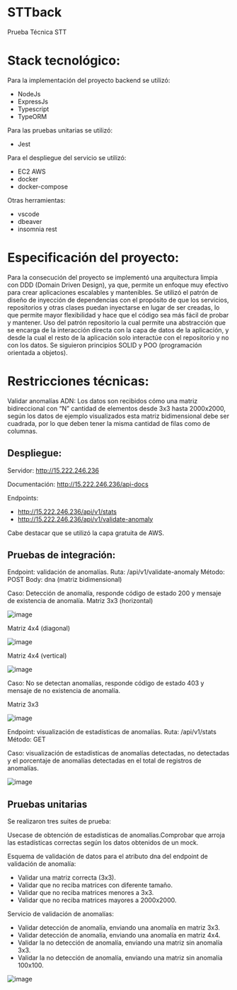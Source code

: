 # STTback

Prueba Técnica STT

# Stack tecnológico:

Para la implementación del proyecto backend se utilizó:
- NodeJs
- ExpressJs
- Typescript
- TypeORM

Para las pruebas unitarias se utilizó:
- Jest

Para el despliegue del servicio se utilizó:
- EC2 AWS
- docker
- docker-compose

Otras herramientas:
- vscode
- dbeaver
- insomnia rest

# Especificación del proyecto:

Para la consecución del proyecto se implementó una arquitectura limpia con DDD (Domain Driven Design), ya que, permite un enfoque muy efectivo para crear aplicaciones escalables y mantenibles. Se utilizó el patrón de diseño de inyección de dependencias con el propósito de que los servicios, repositorios y otras clases puedan inyectarse en lugar de ser creadas, lo que permite mayor flexibilidad y hace que el código sea más fácil de probar y mantener. Uso del patrón repositorio la cual permite una abstracción que se encarga de la interacción directa con la capa de datos de la aplicación, y desde la cual el resto de la aplicación solo interactúe con el repositorio y no con los datos. Se siguieron principios SOLID y POO (programación orientada a objetos).

# Restricciones técnicas:


Validar anomalías ADN: Los datos son recibidos cómo una matriz bidireccional con “N” cantidad de elementos desde 3x3 hasta 2000x2000, según los datos de ejemplo visualizados esta matriz bidimensional debe ser cuadrada, por lo que deben tener la misma cantidad de filas como de columnas. 

## Despliegue:

Servidor: http://15.222.246.236

Documentación: http://15.222.246.236/api-docs

Endpoints: 
- http://15.222.246.236/api/v1/stats
- http://15.222.246.236/api/v1/validate-anomaly

Cabe destacar que se utilizó la capa gratuita de AWS.

## Pruebas de integración:

Endpoint: validación de anomalías.
Ruta: /api/v1/validate-anomaly
Método: POST
Body: dna (matriz bidimensional)

Caso: Detección de anomalía, responde código de estado 200 y mensaje de existencia de anomalía.
Matriz 3x3 (horizontal)

![image](https://github.com/andressalro/sstback/assets/40213377/4a2d4810-5bd9-40c1-9ac2-34bcd288ffce)

Matriz 4x4 (diagonal)

![image](https://github.com/andressalro/sstback/assets/40213377/51cc0707-d1cd-4b85-8300-5a239e261959)

Matriz 4x4 (vertical)

![image](https://github.com/andressalro/sstback/assets/40213377/ddc25910-8062-4c81-bad4-0127ec8c22fc)


Caso: No se detectan anomalías, responde código de estado 403 y mensaje de no existencia de anomalía.

Matriz 3x3

![image](https://github.com/andressalro/sstback/assets/40213377/9782278e-f020-4edb-aa6f-78bf85478190)


Endpoint: visualización de estadísticas de anomalías.
Ruta: /api/v1/stats
Método: GET

Caso: visualización de estadísticas de anomalías detectadas, no detectadas y el porcentaje de anomalías detectadas en el total de registros de anomalías.

![image](https://github.com/andressalro/sstback/assets/40213377/186bf11e-df8e-46da-8de6-51be4518b1e5)


## Pruebas unitarias

Se realizaron tres suites de prueba:

Usecase de obtención de estadísticas de anomalías.Comprobar que arroja las estadísticas correctas según los datos obtenidos de un mock.

Esquema de validación de datos para el atributo dna del endpoint de validación de anomalía:
* Validar una matriz correcta (3x3).
* Validar que no reciba matrices con diferente tamaño.
* Validar que no reciba matrices menores a 3x3.
* Validar que no reciba matrices mayores a 2000x2000.

Servicio de validación de anomalías:
* Validar detección de anomalía, enviando una anomalía en matriz 3x3.
* Validar detección de anomalía, enviando una anomalía en matriz 4x4.
* Validar la no detección de anomalía, enviando una matriz sin anomalía 3x3.
* Validar la no detección de anomalía, enviando una matriz sin anomalía 100x100.

![image](https://github.com/andressalro/sstback/assets/40213377/45602169-ec95-400f-bef3-11465ee9e7c7)


